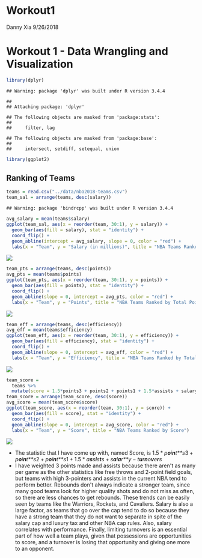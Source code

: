 Workout1
================
Danny Xia
9/26/2018

Workout 1 - Data Wrangling and Visualization
============================================

``` r
library(dplyr)
```

    ## Warning: package 'dplyr' was built under R version 3.4.4

    ## 
    ## Attaching package: 'dplyr'

    ## The following objects are masked from 'package:stats':
    ## 
    ##     filter, lag

    ## The following objects are masked from 'package:base':
    ## 
    ##     intersect, setdiff, setequal, union

``` r
library(ggplot2)
```

Ranking of Teams
----------------

``` r
teams = read.csv("../data/nba2018-teams.csv")
team_sal = arrange(teams, desc(salary))
```

    ## Warning: package 'bindrcpp' was built under R version 3.4.4

``` r
avg_salary = mean(teams$salary)
ggplot(team_sal, aes(x = reorder(team, 30:1), y = salary)) +
  geom_bar(aes(fill = salary), stat = "identity") +
  coord_flip() +
  geom_abline(intercept = avg_salary, slope = 0, color = "red") +
  labs(x = "Team", y = "Salary (in millions)", title = "NBA Teams Ranked by Total Salary")
```

![](workout1-Danny-Xia_files/figure-markdown_github/barplot%20of%20avg%20salary-1.png)

``` r
team_pts = arrange(teams, desc(points))
avg_pts = mean(teams$points)
ggplot(team_pts, aes(x = reorder(team, 30:1), y = points)) +
  geom_bar(aes(fill = points), stat = "identity") +
  coord_flip() +
  geom_abline(slope = 0, intercept = avg_pts, color = "red") +
  labs(x = "Team", y = "Points", title = "NBA Teams Ranked by Total Points")
```

![](workout1-Danny-Xia_files/figure-markdown_github/barplot%20of%20total%20points-1.png)

``` r
team_eff = arrange(teams, desc(efficiency))
avg_eff = mean(teams$efficiency)
ggplot(team_eff, aes(x = reorder(team, 30:1), y = efficiency)) +
  geom_bar(aes(fill = efficiency), stat = "identity") +
  coord_flip() +
  geom_abline(slope = 0, intercept = avg_eff, color = "red") +
  labs(x = "Team", y = "Efficiency", title = "NBA Teams Ranked by Total Efficiency")
```

![](workout1-Danny-Xia_files/figure-markdown_github/barplot%20of%20efficiency-1.png)

``` r
team_score = 
  teams %>% 
  mutate(score = 1.5*points3 + points2 + points1 + 1.5*assists + salary - turnovers)
team_score = arrange(team_score, desc(score))
avg_score = mean(team_score$score)
ggplot(team_score, aes(x = reorder(team, 30:1), y = score)) +
  geom_bar(aes(fill = score), stat = "identity") +
  coord_flip() +
  geom_abline(slope = 0, intercept = avg_score, color = "red") +
  labs(x = "Team", y = "Score", title = "NBA Teams Ranked by Score")
```

![](workout1-Danny-Xia_files/figure-markdown_github/barplot%20of%20Score-1.png)

-   The statistic that I have come up with, named Score, is
    1.5 \* *p**o**i**n**t**s*3 + *p**o**i**n**t**s*2 + *p**o**i**n**t**s*1 + 1.5 \* *a**s**s**i**s**t**s* + *s**a**l**a**r**y* − *t**u**r**n**o**v**e**r**s*
-   I have weighted 3 points made and assists because there aren't as many per game as the other statistics like free throws and 2-point field goals, but teams with high 3-pointers and assists in the current NBA tend to perform better. Rebounds don't always indicate a stronger team, since many good teams look for higher quality shots and do not miss as often, so there are less chances to get rebounds. These trends can be easily seen by teams like the Warriors, Rockets, and Cavaliers. Salary is also a large factor, as teams that go over the cap tend to do so because they have a strong team that they do not want to separate in spite of the salary cap and luxury tax and other NBA cap rules. Also, salary correlates with performance. Finally, limiting turnovers is an essential part of how well a team plays, given that possessions are opportunities to score, and a turnover is losing that opportunity and giving one more to an opponent.

